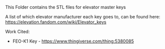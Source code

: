 This Folder contains the STL files for elevator master keys

A list of which elevator manufacturer each key goes to, can be found here:
https://elevation.fandom.com/wiki/Elevator_keys






Work Cited:
* FEO-K1 Key - https://www.thingiverse.com/thing:5380085
